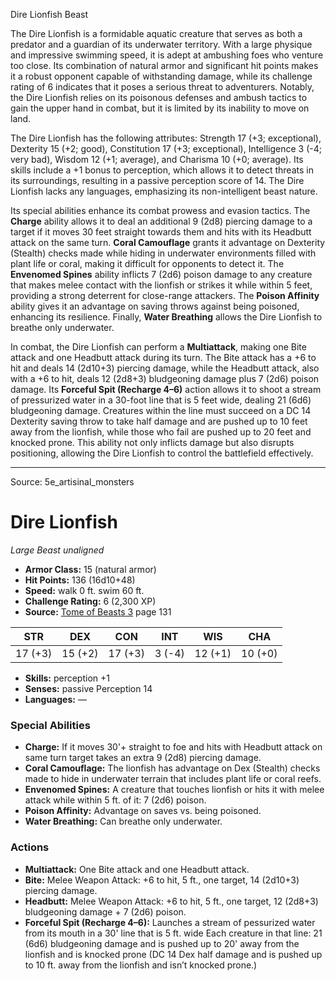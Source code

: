 <MonsterName/>Dire Lionfish</MonsterName>
<CreatureType/>Beast</CreatureType>

<summary>The Dire Lionfish is a formidable aquatic creature that serves as both a predator and a guardian of its underwater territory. With a large physique and impressive swimming speed, it is adept at ambushing foes who venture too close. Its combination of natural armor and significant hit points makes it a robust opponent capable of withstanding damage, while its challenge rating of 6 indicates that it poses a serious threat to adventurers. Notably, the Dire Lionfish relies on its poisonous defenses and ambush tactics to gain the upper hand in combat, but it is limited by its inability to move on land.</summary>

<detail>

The Dire Lionfish has the following attributes: Strength 17 (+3; exceptional), Dexterity 15 (+2; good), Constitution 17 (+3; exceptional), Intelligence 3 (-4; very bad), Wisdom 12 (+1; average), and Charisma 10 (+0; average). Its skills include a +1 bonus to perception, which allows it to detect threats in its surroundings, resulting in a passive perception score of 14. The Dire Lionfish lacks any languages, emphasizing its non-intelligent beast nature.

Its special abilities enhance its combat prowess and evasion tactics. The **Charge** ability allows it to deal an additional 9 (2d8) piercing damage to a target if it moves 30 feet straight towards them and hits with its Headbutt attack on the same turn. **Coral Camouflage** grants it advantage on Dexterity (Stealth) checks made while hiding in underwater environments filled with plant life or coral, making it difficult for opponents to detect it. The **Envenomed Spines** ability inflicts 7 (2d6) poison damage to any creature that makes melee contact with the lionfish or strikes it while within 5 feet, providing a strong deterrent for close-range attackers. The **Poison Affinity** ability gives it an advantage on saving throws against being poisoned, enhancing its resilience. Finally, **Water Breathing** allows the Dire Lionfish to breathe only underwater.

In combat, the Dire Lionfish can perform a **Multiattack**, making one Bite attack and one Headbutt attack during its turn. The Bite attack has a +6 to hit and deals 14 (2d10+3) piercing damage, while the Headbutt attack, also with a +6 to hit, deals 12 (2d8+3) bludgeoning damage plus 7 (2d6) poison damage. Its **Forceful Spit (Recharge 4–6)** action allows it to shoot a stream of pressurized water in a 30-foot line that is 5 feet wide, dealing 21 (6d6) bludgeoning damage. Creatures within the line must succeed on a DC 14 Dexterity saving throw to take half damage and are pushed up to 10 feet away from the lionfish, while those who fail are pushed up to 20 feet and knocked prone. This ability not only inflicts damage but also disrupts positioning, allowing the Dire Lionfish to control the battlefield effectively.</detail>



---

Source: 5e_artisinal_monsters

# Dire Lionfish

*Large* *Beast* *unaligned*

- **Armor Class:** 15 (natural armor)
- **Hit Points:** 136 (16d10+48)
- **Speed:** walk 0 ft. swim 60 ft.
- **Challenge Rating:** 6 (2,300 XP)
- **Source:** [Tome of Beasts 3](https://koboldpress.com/kpstore/product/tome-of-beasts-3-for-5th-edition/) page 131

| STR | DEX | CON | INT | WIS | CHA |
| --- | --- | --- | --- | --- | --- |
| 17 (+3) | 15 (+2) | 17 (+3) | 3 (-4) | 12 (+1) | 10 (+0) |

- **Skills:** perception +1
- **Senses:** passive Perception 14
- **Languages:** —

### Special Abilities

- **Charge:** If it moves 30'+ straight to foe and hits with Headbutt attack on same turn target takes an extra 9 (2d8) piercing damage.
- **Coral Camouflage:** The lionfish has advantage on Dex (Stealth) checks made to hide in underwater terrain that includes plant life or coral reefs.
- **Envenomed Spines:** A creature that touches lionfish or hits it with melee attack while within 5 ft. of it: 7 (2d6) poison.
- **Poison Affinity:** Advantage on saves vs. being poisoned.
- **Water Breathing:** Can breathe only underwater.

### Actions

- **Multiattack:** One Bite attack and one Headbutt attack.
- **Bite:** Melee Weapon Attack: +6 to hit, 5 ft., one target, 14 (2d10+3) piercing damage.
- **Headbutt:** Melee Weapon Attack: +6 to hit, 5 ft., one target, 12 (2d8+3) bludgeoning damage + 7 (2d6) poison.
- **Forceful Spit (Recharge 4–6):** Launches a stream of pessurized water from its mouth in a 30' line that is 5 ft. wide  Each creature in that line: 21 (6d6) bludgeoning damage and is pushed up to 20' away from the lionfish and is knocked prone (DC 14 Dex half damage and is pushed up to 10 ft. away from the lionfish and isn’t knocked prone.)




